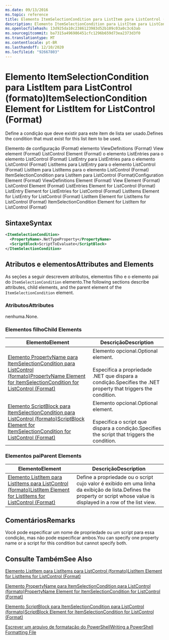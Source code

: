 ```yaml
---
ms.date: 09/13/2016
ms.topic: reference
title: Elemento ItemSelectionCondition para ListItem para ListControl (formato)
description: Elemento ItemSelectionCondition para ListItem para ListControl (formato)
ms.openlocfilehash: 13d925da10c2386123983d52b109c03a0c3c63ab
ms.sourcegitcommit: ba7315a496986451cfc1296b659d73ea2373d3f0
ms.translationtype: MT
ms.contentlocale: pt-BR
ms.lasthandoff: 12/10/2020
ms.locfileid: "92667803"
---
```

# <a name="itemselectioncondition-element-for-listitem-for-listcontrol-format"></a><span data-ttu-id="a7349-103">Elemento ItemSelectionCondition para ListItem para ListControl (formato)</span><span class="sxs-lookup"><span data-stu-id="a7349-103">ItemSelectionCondition Element for ListItem for ListControl (Format)</span></span>

<span data-ttu-id="a7349-104">Define a condição que deve existir para este item de lista ser usado.</span><span class="sxs-lookup"><span data-stu-id="a7349-104">Defines the condition that must exist for this list item to be used.</span></span>

<span data-ttu-id="a7349-105">Elemento de configuração (Format) elemento ViewDefinitions (Format) View element (Format) ListControl Element (Format) o elemento ListEntries para o elemento ListControl (Format) ListEntry para ListEntries para o elemento ListControl (Format) ListItems para ListEntry para o elemento ListControl (Format) ListItem para ListItems para o elemento ListControl (Format) ItemSelectionCondition para ListItem para ListControl (Format)</span><span class="sxs-lookup"><span data-stu-id="a7349-105">Configuration Element (Format) ViewDefinitions Element (Format) View Element (Format) ListControl Element (Format) ListEntries Element for ListControl (Format) ListEntry Element for ListEntries for ListControl (Format) ListItems Element for ListEntry for ListControl (Format) ListItem Element for ListItems for ListControl (Format) ItemSelectionCondition Element for ListItem for ListControl (Format)</span></span>

## <a name="syntax"></a><span data-ttu-id="a7349-106">Sintaxe</span><span class="sxs-lookup"><span data-stu-id="a7349-106">Syntax</span></span>

```xml
<ItemSelectionCondition>
  <PropertyName>.NetTypeProperty</PropertyName>
  <ScriptBlock>ScriptToEvaluate</ScriptBlock>
</ItemSelectionCondition>
```

## <a name="attributes-and-elements"></a><span data-ttu-id="a7349-107">Atributos e elementos</span><span class="sxs-lookup"><span data-stu-id="a7349-107">Attributes and Elements</span></span>

<span data-ttu-id="a7349-108">As seções a seguir descrevem atributos, elementos filho e o elemento pai do `ItemSelectionCondition` elemento.</span><span class="sxs-lookup"><span data-stu-id="a7349-108">The following sections describe attributes, child elements, and the parent element of the `ItemSelectionCondition` element.</span></span>

### <a name="attributes"></a><span data-ttu-id="a7349-109">Atributos</span><span class="sxs-lookup"><span data-stu-id="a7349-109">Attributes</span></span>

<span data-ttu-id="a7349-110">nenhuma.</span><span class="sxs-lookup"><span data-stu-id="a7349-110">None.</span></span>

### <a name="child-elements"></a><span data-ttu-id="a7349-111">Elementos filho</span><span class="sxs-lookup"><span data-stu-id="a7349-111">Child Elements</span></span>

|<span data-ttu-id="a7349-112">Elemento</span><span class="sxs-lookup"><span data-stu-id="a7349-112">Element</span></span>|<span data-ttu-id="a7349-113">Descrição</span><span class="sxs-lookup"><span data-stu-id="a7349-113">Description</span></span>|
|-------------|-----------------|
|[<span data-ttu-id="a7349-114">Elemento PropertyName para ItemSelectionCondition para ListControl (formato)</span><span class="sxs-lookup"><span data-stu-id="a7349-114">PropertyName Element for ItemSelectionCondition for ListControl (Format)</span></span>](./propertyname-element-for-itemselectioncondition-for-listcontrol-format.md)|<span data-ttu-id="a7349-115">Elemento opcional.</span><span class="sxs-lookup"><span data-stu-id="a7349-115">Optional element.</span></span><br /><br /> <span data-ttu-id="a7349-116">Especifica a propriedade .NET que dispara a condição.</span><span class="sxs-lookup"><span data-stu-id="a7349-116">Specifies the .NET property that triggers the condition.</span></span>|
|[<span data-ttu-id="a7349-117">Elemento ScriptBlock para ItemSelectionCondition para ListControl (formato)</span><span class="sxs-lookup"><span data-stu-id="a7349-117">ScriptBlock Element for ItemSelectionCondition for ListControl (Format)</span></span>](./scriptblock-element-for-itemselectioncondition-for-listcontrol-format.md)|<span data-ttu-id="a7349-118">Elemento opcional.</span><span class="sxs-lookup"><span data-stu-id="a7349-118">Optional element.</span></span><br /><br /> <span data-ttu-id="a7349-119">Especifica o script que dispara a condição.</span><span class="sxs-lookup"><span data-stu-id="a7349-119">Specifies the script that triggers the condition.</span></span>|

### <a name="parent-elements"></a><span data-ttu-id="a7349-120">Elementos pai</span><span class="sxs-lookup"><span data-stu-id="a7349-120">Parent Elements</span></span>

|<span data-ttu-id="a7349-121">Elemento</span><span class="sxs-lookup"><span data-stu-id="a7349-121">Element</span></span>|<span data-ttu-id="a7349-122">Descrição</span><span class="sxs-lookup"><span data-stu-id="a7349-122">Description</span></span>|
|-------------|-----------------|
|[<span data-ttu-id="a7349-123">Elemento ListItem para ListItems para ListControl (formato)</span><span class="sxs-lookup"><span data-stu-id="a7349-123">ListItem Element for ListItems for ListControl (Format)</span></span>](./listitem-element-for-listitems-for-listcontrol-format.md)|<span data-ttu-id="a7349-124">Define a propriedade ou o script cujo valor é exibido em uma linha da exibição de lista.</span><span class="sxs-lookup"><span data-stu-id="a7349-124">Defines the property or script whose value is displayed in a row of the list view.</span></span>|

## <a name="remarks"></a><span data-ttu-id="a7349-125">Comentários</span><span class="sxs-lookup"><span data-stu-id="a7349-125">Remarks</span></span>

<span data-ttu-id="a7349-126">Você pode especificar um nome de propriedade ou um script para essa condição, mas não pode especificar ambos.</span><span class="sxs-lookup"><span data-stu-id="a7349-126">You can specify one property name or a script for this condition but cannot specify both.</span></span>

## <a name="see-also"></a><span data-ttu-id="a7349-127">Consulte Também</span><span class="sxs-lookup"><span data-stu-id="a7349-127">See Also</span></span>

[<span data-ttu-id="a7349-128">Elemento ListItem para ListItems para ListControl (formato)</span><span class="sxs-lookup"><span data-stu-id="a7349-128">ListItem Element for ListItems for ListControl (Format)</span></span>](./listitem-element-for-listitems-for-listcontrol-format.md)

[<span data-ttu-id="a7349-129">Elemento PropertyName para ItemSelectionCondition para ListControl (formato)</span><span class="sxs-lookup"><span data-stu-id="a7349-129">PropertyName Element for ItemSelectionCondition for ListControl (Format)</span></span>](./propertyname-element-for-itemselectioncondition-for-listcontrol-format.md)

[<span data-ttu-id="a7349-130">Elemento ScriptBlock para ItemSelectionCondition para ListControl (formato)</span><span class="sxs-lookup"><span data-stu-id="a7349-130">ScriptBlock Element for ItemSelectionCondition for ListControl (Format)</span></span>](./scriptblock-element-for-itemselectioncondition-for-listcontrol-format.md)

[<span data-ttu-id="a7349-131">Escrever um arquivo de formatação do PowerShell</span><span class="sxs-lookup"><span data-stu-id="a7349-131">Writing a PowerShell Formatting File</span></span>](./writing-a-powershell-formatting-file.md)
